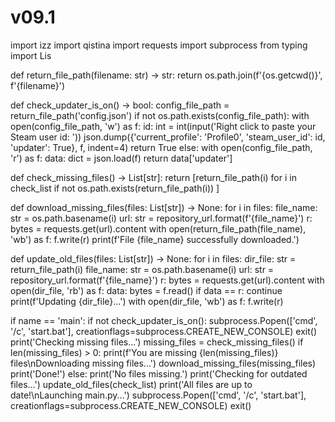 # v09.1

import izz
import qistina
import requests
import subprocess
from typing import Lis

def return_file_path(filename: str) -> str:
return os.path.join(f'{os.getcwd()}', f'{filename}')

def check_updater_is_on() -> bool:
config_file_path = return_file_path('config.json')
if not os.path.exists(config_file_path):
with open(config_file_path, 'w') as f:
id: int = int(input('Right click to paste your Steam user id: '))
json.dump({'current_profile': 'Profile0', 'steam_user_id': id, 'updater': True}, f, indent=4)
return True
else:
with open(config_file_path, 'r') as f:
data: dict = json.load(f)
return data['updater']

def check_missing_files() -> List[str]:
return [return_file_path(i)
for i in check_list
if not os.path.exists(return_file_path(i))
]

def download_missing_files(files: List[str]) -> None:
for i in files:
file_name: str = os.path.basename(i)
url: str = repository_url.format(f'{file_name}')
r: bytes = requests.get(url).content
with open(return_file_path(file_name), 'wb') as f:
f.write(r)
print(f'File {file_name} successfully downloaded.')

def update_old_files(files: List[str]) -> None:
for i in files:
dir_file: str = return_file_path(i)
file_name: str = os.path.basename(i)
url: str = repository_url.format(f'{file_name}')
r: bytes = requests.get(url).content
with open(dir_file, 'rb') as f:
data: bytes = f.read()
if data == r:
continue
print(f'Updating {dir_file}...')
with open(dir_file, 'wb') as f:
f.write(r)

if name == 'main':
if not check_updater_is_on():
subprocess.Popen(['cmd', '/c', 'start.bat'], creationflags=subprocess.CREATE_NEW_CONSOLE)
exit()
print('Checking missing files...')
missing_files = check_missing_files()
if len(missing_files) > 0:
print(f'You are missing {len(missing_files)} files\nDownloading missing files...')
download_missing_files(missing_files)
print('Done!')
else:
print('No files missing.')
print('Checking for outdated files...')
update_old_files(check_list)
print('All files are up to date!\nLaunching main.py...')
subprocess.Popen(['cmd', '/c', 'start.bat'], creationflags=subprocess.CREATE_NEW_CONSOLE)
exit()
